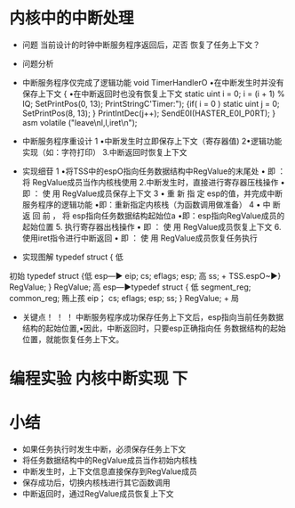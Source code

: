 # 内核中的中断处理
- 问题
       当前设计的时钟中断服务程序返回后，疋否
                     恢复了任务上下文？

- 问题分析

- 中断服务程序仅完成了逻辑功能                          void TimerHandlerO
     •在中断发生时并没有保存上下文                     {
     •在中断返回时也没有恢复上下文
                                               static uint i = 0;
                                               i = (i + 1) % IQ;
                                               SetPrintPos(0, 13);
                                               PrintStringC'Timer:");
                                            {if( i = 0 )
                                                      static uint j = 0;
                                                      SetPrintPos(8, 13);
                                            } PrintIntDec(j++);
                                               SendE0I(HASTER_E0I_P0RT);
                                         } asm volatile ("leave\nl,l,iret\n");

- 中断服务程序重设计
     1 •中断发生时立即保存上下文（寄存器值)
     2•逻辑功能实现（如：字符打印）
     3.中断返回时恢复上下文

- 实现细苷
     1 •将TSS中的espO指向任务数据结构中RegValue的末尾处
          • 即 ： 将 RegValue成员当作内核栈使用
     2.中断发生时，直接进行寄存器压栈操作
          • 即 ： 使 用 RegValue成员保存上下文
     3 • 重 新 指 定 esp的值，并完成中断服务程序的逻辑功能
           •即：重新指定内核栈（为函数调用做准备）
         4 • 中 断 返 回 前 ， 将 esp指向任务数据结构起始位a
          •即：esp指向RegValue成员的起始位置
     5. 执行寄存器出栈操作
          • 即 ： 使 用 RegValue成员恢复上下文
     6. 使用iret指令进行中断返回
          • 即 ： 使 用 RegValue成员恢复任务执行

- 实现图解
typedef struct { 低

初始
      typedef struct {低                              esp—► eip;
                                                        cs;
                                                        eflags;
                                                        esp;
                         高                              ss;              +
TSS.espO~►} RegValue;                                } RegValue;         高
                            esp—►typedef struct { 低
                            segment_reg;
                            common_reg;
      贿上孩                   eip；
                              cs;
                            eflags;
                            esp;
                            ss;
                            } RegValue;              +
                                                     局

- 关键点！ ！ ！
           中断服务程序成功保存任务上下文后，esp指向当前任务数据
            结构的起始位置,•因此，中断返回时，只要esp正确指向任
                   务数据结构的起始位置，就能恢复任务上下文。

# 编程实验 内核中断实现 下

# 小结
- 如果任务执行时发生中断，必须保存任务上下文
- 将任务数据结构中的RegValue成员当作初始内核栈
- 中断发生时，上下文信息直接保存到RegValue成员
- 保存成功后，切换内核栈进行其它函数调用
- 中断返回时，通过RegValue成员恢复上下文
